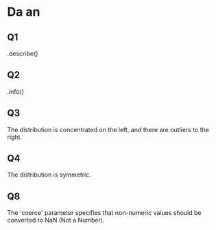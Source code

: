 # Da an
## Q1
.describe()

## Q2
.info()

## Q3
The distribution is concentrated on the left, and there are outliers to the right.

## Q4
The distribution is symmetric.

## Q8
The 'coerce' parameter specifies that non-numeric values should be converted to NaN (Not a Number).

